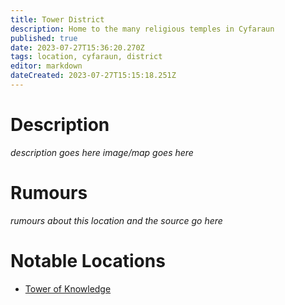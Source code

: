 ```yaml
---
title: Tower District
description: Home to the many religious temples in Cyfaraun
published: true
date: 2023-07-27T15:36:20.270Z
tags: location, cyfaraun, district
editor: markdown
dateCreated: 2023-07-27T15:15:18.251Z
---
```


# Description
*description goes here*
*image/map goes here*

# Rumours
*rumours about this location and the source go here*

# Notable Locations
- [Tower of Knowledge](/locations/cyfaraun/tower_district/tower_of_knowledge)